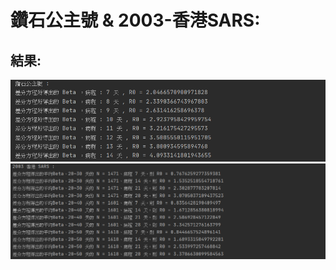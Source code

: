 # 鑽石公主號 & 2003-香港SARS:
## 結果:
![image](https://github.com/Mephisto-000/SCU_Math_project/blob/master/Diamond_2003SARS/result/D_result.PNG)
![image](https://github.com/Mephisto-000/SCU_Math_project/blob/master/Diamond_2003SARS/result/HK_result.PNG)
